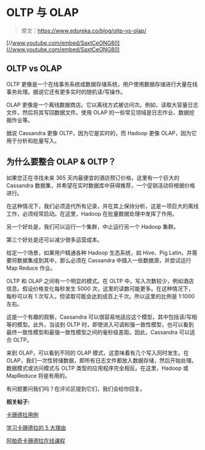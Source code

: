 # OLTP 与 OLAP

> 原文：<https://www.edureka.co/blog/oltp-vs-olap/>

[//www.youtube.com/embed/SaxtCeONG80](//www.youtube.com/embed/SaxtCeONG80)

## **OLTP vs OLAP**

OLTP 更像是一个在线事务系统或数据存储系统，用户使用数据存储进行大量在线事务处理。据说它还有更多实时的随机读/写操作。

OLAP 更像是一个离线数据商店。它以离线方式被访问次。例如，读取大容量日志文件，然后将其写回数据文件。使用 OLAP 的一些常见领域是日志作业、数据挖掘作业等。

据说 Cassandra 更像 OLTP，因为它是实时的，而 Hadoop 更像 OLAP，因为它用于分析和批量写入。

## **为什么要整合 OLAP & OLTP？**

如果您正在寻找未来 365 天内最便宜的酒店预订价格，这里有一个巨大的 Cassandra 数据集，并希望在实时数据库中获得推荐，一个促销活动将根据价格进行。

在这种情况下，我们必须迭代所有记录，并在其上保持分析，这是一项巨大的离线工作，必须经常启动。在这里，Hadoop 在批量数据处理中发挥了作用。

另一个好处是，我们可以运行一个集群，中止运行另一个 Hadoop 集群。

第三个好处是还可以减少很多运营成本。

给定一个场景，如果用户精通各种 Hadoop 生态系统，如 Hive、Pig Latin，并需要将数据集成到其中，那么必须在 Cassandra 中插入一些数据源，并尝试运行 Map Reduce 作业。

OLTP 和 OLAP 之间有一个明显的模式。在 OLTP 中，写入次数较少，例如酒店信息。假设价格变化每秒发生 5000 次，这里的读数可能更多。在这种情况下，每秒可以有 1 次写入，但读取可能会达到成百上千次。所以这里的比例是 1:1000 左右。

这是一个有趣的观察，Cassandra 可以很容易地适应这个模型，其中包括读/写相等的模型。此外，当谈到 OLTP 时，即使进入可调和强一致性模型，也可以看到最终一致性模型和最强一致性模型之间的毫秒级差距。因此，Cassandra 可以适合 OLTP。

来到 OLAP，可以看到不同的 OLAP 模式，这意味着有几个写入同时发生。在 OLAP，我们一次性转储数据，即所有日志文件都放入数据存储，然后开始处理。数据模式或访问模式与 OLTP 类型的应用程序完全相反。在这里，Hadoop 或 MapReduce 将是有用的。

有问题要问我们吗？在评论区提到它们，我们会给你回复。

**相关帖子:**

[卡珊德拉用例](https://www.edureka.co/blog/cassandra-use-cases/)

[学习卡珊德拉的 5 大理由](https://www.edureka.co/blog/top-5-reasons-to-learn-cassandra-decoded/)

[阿帕奇卡珊德拉在线课程](https://www.edureka.co/cassandra)